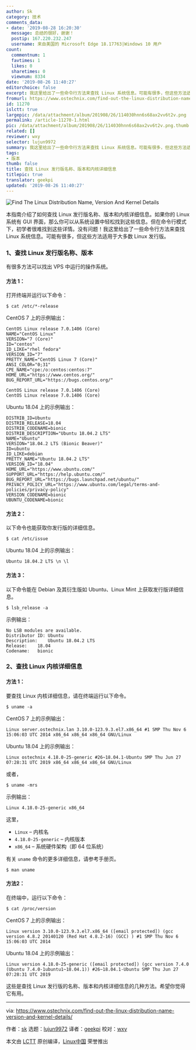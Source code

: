 ```yaml
---
author: Sk
category: 技术
comments_data:
- date: '2019-08-28 16:20:30'
  message: 总结的很好，谢谢！
  postip: 167.220.232.247
  username: 来自美国的 Microsoft Edge 18.17763|Windows 10 用户
count:
  commentnum: 1
  favtimes: 1
  likes: 0
  sharetimes: 0
  viewnum: 8334
date: '2019-08-26 11:40:27'
editorchoice: false
excerpt: 我这里给出了一些命令行方法来查找 Linux 系统信息。可能有很多，但这些方法适用于大多数 Linux 发行版。
fromurl: https://www.ostechnix.com/find-out-the-linux-distribution-name-version-and-kernel-details/
id: 11270
islctt: true
largepic: /data/attachment/album/201908/26/114030hnn6s68ax2vv6t2v.png
permalink: /article-11270-1.html
pic: /data/attachment/album/201908/26/114030hnn6s68ax2vv6t2v.png.thumb.jpg
related: []
reviewer: wxy
selector: lujun9972
summary: 我这里给出了一些命令行方法来查找 Linux 系统信息。可能有很多，但这些方法适用于大多数 Linux 发行版。
tags:
- 版本
thumb: false
title: 查找 Linux 发行版名称、版本和内核详细信息
titlepic: true
translator: geekpi
updated: '2019-08-26 11:40:27'
---
```


![Find The Linux Distribution Name, Version And Kernel Details](/data/attachment/album/201908/26/114030hnn6s68ax2vv6t2v.png)


本指南介绍了如何查找 Linux 发行版名称、版本和内核详细信息。如果你的 Linux 系统有 GUI 界面，那么你可以从系统设置中轻松找到这些信息。但在命令行模式下，初学者很难找到这些详情。没有问题！我这里给出了一些命令行方法来查找 Linux 系统信息。可能有很多，但这些方法适用于大多数 Linux 发行版。


### 1、查找 Linux 发行版名称、版本


有很多方法可以找出 VPS 中运行的操作系统。


#### 方法 1：


打开终端并运行以下命令：



```
$ cat /etc/*-release
```

CentOS 7 上的示例输出：



```
CentOS Linux release 7.0.1406 (Core)
NAME="CentOS Linux"
VERSION="7 (Core)"
ID="centos"
ID_LIKE="rhel fedora"
VERSION_ID="7"
PRETTY_NAME="CentOS Linux 7 (Core)"
ANSI_COLOR="0;31"
CPE_NAME="cpe:/o:centos:centos:7"
HOME_URL="https://www.centos.org/"
BUG_REPORT_URL="https://bugs.centos.org/"

CentOS Linux release 7.0.1406 (Core)
CentOS Linux release 7.0.1406 (Core)
```

Ubuntu 18.04 上的示例输出：



```
DISTRIB_ID=Ubuntu
DISTRIB_RELEASE=18.04
DISTRIB_CODENAME=bionic
DISTRIB_DESCRIPTION="Ubuntu 18.04.2 LTS"
NAME="Ubuntu"
VERSION="18.04.2 LTS (Bionic Beaver)"
ID=ubuntu
ID_LIKE=debian
PRETTY_NAME="Ubuntu 18.04.2 LTS"
VERSION_ID="18.04"
HOME_URL="https://www.ubuntu.com/"
SUPPORT_URL="https://help.ubuntu.com/"
BUG_REPORT_URL="https://bugs.launchpad.net/ubuntu/"
PRIVACY_POLICY_URL="https://www.ubuntu.com/legal/terms-and-policies/privacy-policy"
VERSION_CODENAME=bionic
UBUNTU_CODENAME=bionic
```

#### 方法 2：


以下命令也能获取你发行版的详细信息。



```
$ cat /etc/issue
```

Ubuntu 18.04 上的示例输出：



```
Ubuntu 18.04.2 LTS \n \l
```

#### 方法 3：


以下命令能在 Debian 及其衍生版如 Ubuntu、Linux Mint 上获取发行版详细信息。



```
$ lsb_release -a
```

示例输出：



```
No LSB modules are available.
Distributor ID: Ubuntu
Description:    Ubuntu 18.04.2 LTS
Release:    18.04
Codename:   bionic
```

### 2、查找 Linux 内核详细信息


#### 方法 1：


要查找 Linux 内核详细信息，请在终端运行以下命令。



```
$ uname -a
```

CentOS 7 上的示例输出：



```
Linux server.ostechnix.lan 3.10.0-123.9.3.el7.x86_64 #1 SMP Thu Nov 6 15:06:03 UTC 2014 x86_64 x86_64 x86_64 GNU/Linux
```

Ubuntu 18.04 上的示例输出：



```
Linux ostechnix 4.18.0-25-generic #26~18.04.1-Ubuntu SMP Thu Jun 27 07:28:31 UTC 2019 x86_64 x86_64 x86_64 GNU/Linux
```

或者，



```
$ uname -mrs
```

示例输出：



```
Linux 4.18.0-25-generic x86_64
```

这里，


* `Linux` – 内核名
* `4.18.0-25-generic` – 内核版本
* `x86_64` – 系统硬件架构（即 64 位系统）


有关 `uname` 命令的更多详细信息，请参考手册页。



```
$ man uname
```

#### 方法2：


在终端中，运行以下命令：



```
$ cat /proc/version
```

CentOS 7 上的示例输出：



```
Linux version 3.10.0-123.9.3.el7.x86_64 ([email protected]) (gcc version 4.8.2 20140120 (Red Hat 4.8.2-16) (GCC) ) #1 SMP Thu Nov 6 15:06:03 UTC 2014
```

Ubuntu 18.04 上的示例输出：



```
Linux version 4.18.0-25-generic ([email protected]) (gcc version 7.4.0 (Ubuntu 7.4.0-1ubuntu1~18.04.1)) #26~18.04.1-Ubuntu SMP Thu Jun 27 07:28:31 UTC 2019
```

这些是查找 Linux 发行版的名称、版本和内核详细信息的几种方法。希望你觉得它有用。




---


via: <https://www.ostechnix.com/find-out-the-linux-distribution-name-version-and-kernel-details/>


作者：[sk](https://www.ostechnix.com/author/sk/) 选题：[lujun9972](https://github.com/lujun9972) 译者：[geekpi](https://github.com/geekpi) 校对：[wxy](https://github.com/wxy)


本文由 [LCTT](https://github.com/LCTT/TranslateProject) 原创编译，[Linux中国](https://linux.cn/) 荣誉推出